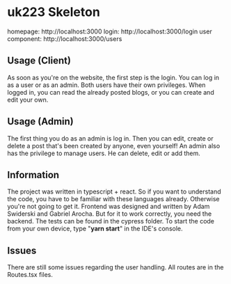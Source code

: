 # uk223 Skeleton

homepage: http://localhost:3000
login: http://localhost:3000/login
user component: http://localhost:3000/users

## Usage (Client)

As soon as you're on the website, the first step is the login. You can log in as a user or as an admin. Both users have their own privileges. When logged in, you can read the already posted blogs, or you can create and edit your own.

## Usage (Admin)

The first thing you do as an admin is log in. Then you can edit, create or delete a post that's been created by anyone, even yourself! An admin also has the privilege to manage users. He can delete, edit or add them. 

## Information

The project was written in typescript + react. So if you want to understand the code, you have to be familiar with these languages already. Otherwise you're not going to get it. Frontend was designed and written by Adam Swiderski and Gabriel Arocha. But for it to work correctly, you need the backend. The tests can be found in the cypress folder. To start the code from your own device, type "**yarn start**" in the IDE's console.

## Issues

There are still some issues regarding the user handling. All routes are in the Routes.tsx files.
